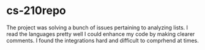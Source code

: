# cs-210repo
The project was solving a bunch of issues pertaining to analyzing lists.
I read the languages pretty well
I could enhance my code by making clearer comments. 
I found the integrations hard and difficult to comprhend at times. 
